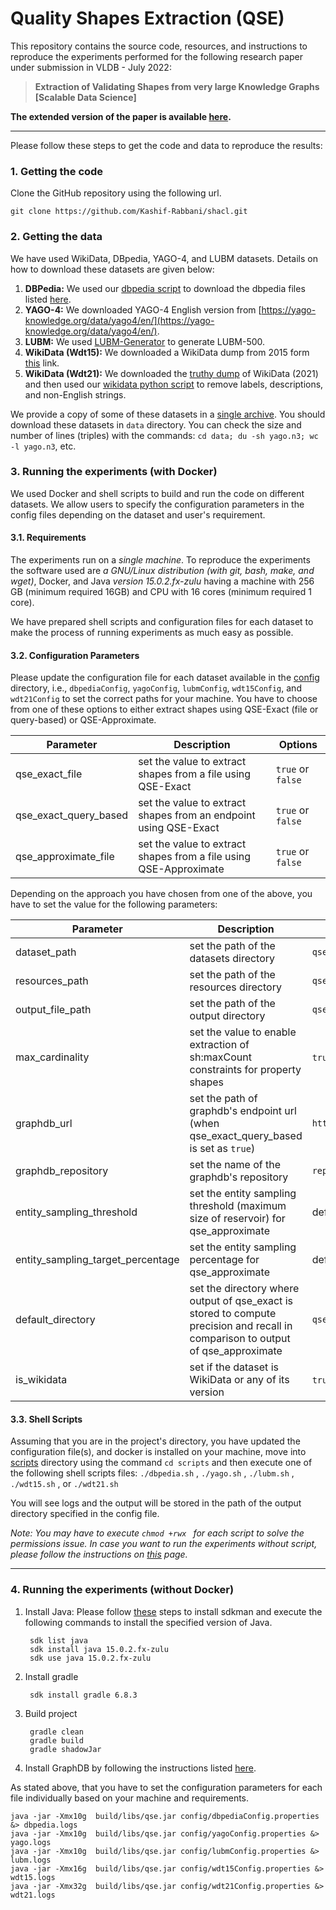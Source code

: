 # Quality Shapes Extraction (QSE)

This repository contains the source code, resources, and instructions to reproduce the experiments performed for the following research paper under submission in VLDB - July 2022:
> **Extraction of Validating Shapes from very large Knowledge Graphs [Scalable Data Science]**

**The extended version of the paper is available [here](https://github.com/Kashif-Rabbani/shacl/blob/main/qse-extended.pdf).**

-------

Please follow these steps to get the code and data to reproduce the results:

### 1. Getting the code
Clone the GitHub repository using the following url.
```
git clone https://github.com/Kashif-Rabbani/shacl.git
```

### 2. Getting the data
We have used WikiData, DBpedia, YAGO-4, and LUBM datasets. Details on how to download these datasets are given below:

1. **DBPedia:** We used our [dbpedia script](https://github.com/Kashif-Rabbani/shacl/blob/main/scripts/dbpedia/download-dbpedia.sh) to download the dbpedia files listed [here](https://github.com/dkw/qse/blob/main/scripts/dbpedia/dbpedia-files.txt).
2. **YAGO-4:** We downloaded YAGO-4 English version from [https://yago-knowledge.org/data/yago4/en/](https://yago-knowledge.org/data/yago4/en/).
3. **LUBM:** We used [LUBM-Generator](https://github.com/rvesse/lubm-uba) to generate LUBM-500.
4. **WikiData (Wdt15):** We downloaded a WikiData dump from 2015 form [this](https://archive.org/details/wikidata-json-20150518) link.
5. **WikiData (Wdt21):** We downloaded the [truthy dump](https://dumps.wikimedia.org/wikidatawiki/entities/) of WikiData (2021) and then used our [wikidata python script](https://github.com/Kashif-Rabbani/shacl/blob/main/scripts/wikidata/filter_WikiData.py) to remove labels, descriptions, and non-English strings.

We provide a copy of some of these  datasets in a [single archive](http://130.226.98.152/www_datasets/).
You should download these datasets in `data` directory. You can check the size and number of lines (triples) with the commands:
``` cd data; du -sh yago.n3; wc -l yago.n3 ```, etc.



### 3. Running the experiments (with Docker)
We used Docker and shell scripts to build and run the code on different datasets. We allow users to specify the configuration parameters in the config files depending on the dataset and user's requirement.


####  3.1. Requirements
The experiments run on a _single machine_. To reproduce the experiments the software used are *a GNU/Linux distribution (with git, bash, make, and wget)*, Docker,  and Java  *version 15.0.2.fx-zulu*
having a machine with 256 GB (minimum required 16GB) and CPU with 16 cores (minimum required 1 core).

We have prepared shell scripts and configuration files for each dataset to make the process of running experiments as much easy as possible.

#### 3.2. Configuration Parameters
Please update the configuration file for each dataset available in the [config](https://github.com/dkw/qse/tree/main/config) directory, i.e., `dbpediaConfig`, `yagoConfig`, `lubmConfig`, `wdt15Config`, and `wdt21Config` to set the correct paths for your machine.
You have to choose from one of these options to either extract shapes using QSE-Exact (file or query-based) or QSE-Approximate.

| Parameter             | Description                                                                       | Options           |
|-----------------------|-----------------------------------------------------------------------------------|-------------------|
| qse_exact_file        | set the value to extract shapes from a file using QSE-Exact                       | `true` or `false` |
| qse_exact_query_based | set the value to extract shapes from an endpoint using QSE-Exact                  | `true` or `false` |
| qse_approximate_file  | set the value to extract shapes from a file using QSE-Approximate                 | `true` or `false` |


Depending on the approach you have chosen from one of the above, you have to set the value for the following parameters:

| Parameter                         | Description                                                                                                                      | Options                       |
|-----------------------------------|----------------------------------------------------------------------------------------------------------------------------------|-------------------------------|
| dataset_path                      | set the path of the datasets directory                                                                                           | `qse/data/`                   |
| resources_path                    | set the path of the resources directory                                                                                          | `qse/src/main/resources`      |
| output_file_path                  | set the path of the output directory                                                                                             | `qse/output/`                 |
| max_cardinality                   | set the value to enable extraction of sh:maxCount constraints for property shapes                                                | `true` or `false`             |
| graphdb_url                       | set the path of graphdb's endpoint url (when qse_exact_query_based is set as `true`)                                             | `http://172.0.0.0:7200`       |
| graphdb_repository                | set the name of the graphdb's repository                                                                                         | `repository`                  |
| entity_sampling_threshold         | set the entity sampling threshold (maximum size of reservoir) for qse_approximate                                                | default `500`                 |
| entity_sampling_target_percentage | set the entity sampling percentage for qse_approximate                                                                           | default `75`                  |
| default_directory                 | set the directory where output of qse_exact is stored to compute precision and recall in comparison to output of qse_approximate | `qse/output/dbpedia/default/` |
| is_wikidata                       | set if the dataset is WikiData or any of its version                                                                             | `true` or  `false`            |





#### 3.3. Shell Scripts
Assuming that you are in the project's directory, you have updated the configuration file(s), and docker is installed on your machine, move into [scripts](https://github.com/Kashif-Rabbani/shacl/tree/main/scripts) directory using the command ``` cd scripts ``` and then execute one of the following shell scripts files:
``` ./dbpedia.sh ``` ,
``` ./yago.sh ``` ,
``` ./lubm.sh ``` ,
``` ./wdt15.sh ``` , or
``` ./wdt21.sh ```

You will see logs and the output will be stored in the path of the output directory specified in the config file.

*Note: You may have to execute ```chmod +rwx ``` for each script to solve the permissions issue. In case you want to run the experiments without script, please follow the instructions on [this](https://github.com/Kashif-Rabbani/shacl/blob/main/README-withoutScript.md) page.*



---------

### 4. Running the experiments (without Docker)

1. Install Java:  Please follow [these](https://sdkman.io/install) steps to install sdkman and execute the following commands to install the specified version of Java.

        sdk list java
        sdk install java 15.0.2.fx-zulu
        sdk use java 15.0.2.fx-zulu

2. Install gradle

        sdk install gradle 6.8.3

3. Build project

        gradle clean
        gradle build
        gradle shadowJar


4. Install GraphDB by following the instructions listed [here](https://graphdb.ontotext.com/).

As stated above, that you have to set the configuration parameters for each file individually based on your machine and requirements.

```
java -jar -Xmx10g  build/libs/qse.jar config/dbpediaConfig.properties &> dbpedia.logs
java -jar -Xmx10g  build/libs/qse.jar config/yagoConfig.properties &> yago.logs
java -jar -Xmx10g  build/libs/qse.jar config/lubmConfig.properties &> lubm.logs
java -jar -Xmx16g  build/libs/qse.jar config/wdt15Config.properties &> wdt15.logs
java -jar -Xmx32g  build/libs/qse.jar config/wdt21Config.properties &> wdt21.logs
```
